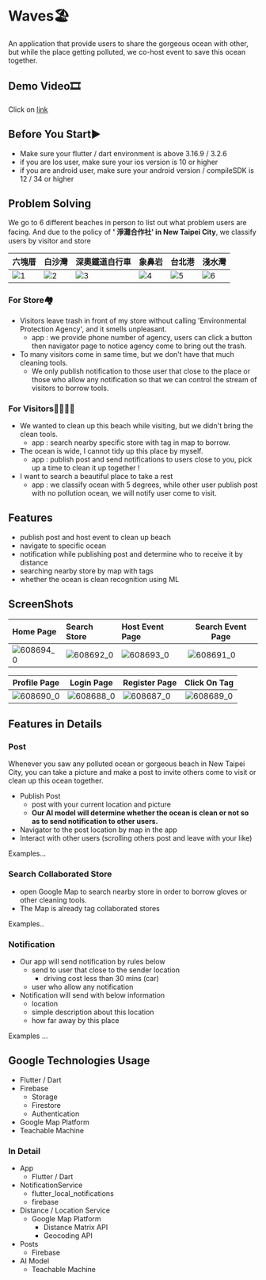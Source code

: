 # Waves🏖️
An application that provide users to share the gorgeous ocean with other,
but while the place getting polluted, we co-host event to save this ocean together.

## Demo Video🎞️
Click on [link](https://)

## Before You Start▶️
- Make sure your flutter / dart environment is above 3.16.9 / 3.2.6
- if you are Ios user, make sure your ios version is 10 or higher
- if you are android user, make sure your android version / compileSDK is 12 / 34 or higher

## Problem Solving
We go to 6 different beaches in person to list out what problem users are facing.
And due to the policy of **'
淨灘合作社' in New Taipei City**, we classify users by visitor and store



| 六塊厝 | 白沙灣 | 深奧鐵道自行車 |象鼻岩|台北港|淺水灣|
| -------- | -------- | -------- |-------- |-------- |-------- |
|![1](https://github.com/vcy-waves/waves/blob/main/readme%20photo/six.jpg?raw=true)|![2](https://raw.githubusercontent.com/vcy-waves/waves/main/readme%20photo/bay.jpg)|![3](https://github.com/vcy-waves/waves/blob/main/readme%20photo/shen.jpg?raw=true)|![4](https://github.com/vcy-waves/waves/blob/main/readme%20photo/beee.jpg?raw=true)|![5](https://github.com/vcy-waves/waves/blob/main/readme%20photo/taipei%20port.jpg?raw=true)|![6](https://github.com/vcy-waves/waves/blob/main/readme%20photo/chien.jpg?raw=true)





### For Store🏘️
- Visitors leave trash in front of my store without calling 'Environmental Protection Agency', and it smells unpleasant.
  - app : we provide phone number of agency, users can click a button then navigator page to notice agency come to bring out the trash.
- To many visitors come in same time, but we don't have that much cleaning tools.
  - We only publish notification to those user that close to the place or those who allow any notification so that we can control the stream of visitors to borrow tools.

### For Visitors👨‍👩‍👧‍👦
- We wanted to clean up this beach while visiting, but we didn't bring the clean tools.
  - app : search nearby specific store with tag in map to borrow.
- The ocean is wide, I cannot tidy up this place by myself.
  - app : publish post and send notifications to users close to you, pick up a time to clean it up together !
- I want to search a beautiful place to take a rest
  - app : we classify ocean with 5 degrees, while other user publish post with no pollution ocean, we will notify user come to visit.



## Features
- publish post and host event to clean up beach
- navigate to specific ocean
- notification while publishing post and determine who to receive it by distance
- searching nearby store by map with tags 
- whether the ocean is clean recognition using ML

## ScreenShots


| Home Page                                             | Search Store                                          | Host Event Page                                       | Search Event Page                                     |
|:----------------------------------------------------- |:----------------------------------------------------- |:----------------------------------------------------- | ----------------------------------------------------- |
| ![608694_0](https://github.com/vcy-waves/waves/blob/main/readme%20photo/homepage.jpg?raw=true) | ![608692_0](https://github.com/vcy-waves/waves/blob/main/readme%20photo/postpage.jpg?raw=true) | ![608693_0](https://github.com/vcy-waves/waves/blob/main/readme%20photo/search%20site.jpg?raw=true) | ![608691_0](https://github.com/vcy-waves/waves/blob/main/readme%20photo/search%20post.jpg?raw=true) |

| Profile Page                                          | Login Page                                            | Register Page                                         |                     Click On Tag                      |
| ----------------------------------------------------- | ----------------------------------------------------- |:----------------------------------------------------- |:-----------------------------------------------------:|
| ![608690_0](https://github.com/vcy-waves/waves/blob/main/readme%20photo/profilepage.jpg?raw=true) | ![608688_0](https://github.com/vcy-waves/waves/blob/main/readme%20photo/login.jpg?raw=true) | ![608687_0](https://github.com/vcy-waves/waves/blob/main/readme%20photo/register.jpg?raw=true) | ![608689_0](https://github.com/vcy-waves/waves/blob/main/readme%20photo/clickon.jpg?raw=true) |
## Features in Details




### Post 
Whenever you saw any polluted ocean or gorgeous beach in New Taipei City, 
you can take a picture and make a post to invite others come to visit or 
clean up this ocean together.

- Publish Post
  - post with your current location and picture 
  - **Our AI model will determine whether the ocean is clean or not so as to send notification to other users.**
- Navigator to the post location by map in the app
- Interact with other users (scrolling others post and leave with your like)

Examples...

### Search Collaborated Store
- open Google Map to search nearby store in order to borrow gloves or other cleaning tools.
- The Map is already tag collaborated stores

Examples..

### Notification
- Our app will send notification by rules below
  - send to user that close to the sender location
    - driving cost less than 30 mins (car)
  - user who allow any notification
- Notification will send with below information
  - location
  - simple description about this location
  - how far away by this place 

Examples ...

## Google Technologies Usage 
- Flutter / Dart
- Firebase
  - Storage
  - Firestore
  - Authentication
- Google Map Platform
- Teachable Machine

### In Detail
- App 
  - Flutter / Dart
- NotificationService 
  - flutter_local_notifications
  - firebase
- Distance / Location Service
  - Google Map Platform
    - Distance Matrix API
    - Geocoding API
- Posts
  - Firebase
- AI Model
  - Teachable Machine
